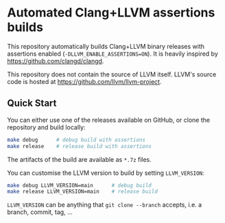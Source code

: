 # Automated Clang+LLVM assertions builds

This repository automatically builds Clang+LLVM binary releases with assertions enabled (`-DLLVM_ENABLE_ASSERTIONS=ON`).
It is heavily inspired by https://github.com/clangd/clangd.

This repository does not contain the source of LLVM itself.
LLVM's source code is hosted at https://github.com/llvm/llvm-project.

## Quick Start

You can either use one of the releases available on GitHub, or clone the repository and build locally:

```bash
make debug      # debug build with assertions
make release    # release build with assertions
```

The artifacts of the build are available as `*.7z` files.

You can customise the LLVM version to build by setting `LLVM_VERSION`:

```bash
make debug LLVM_VERSION=main      # debug build
make release LLVM_VERSION=main    # release build
```

`LLVM_VERSION` can be anything that `git clone --branch` accepts, i.e. a branch, commit, tag, ...
